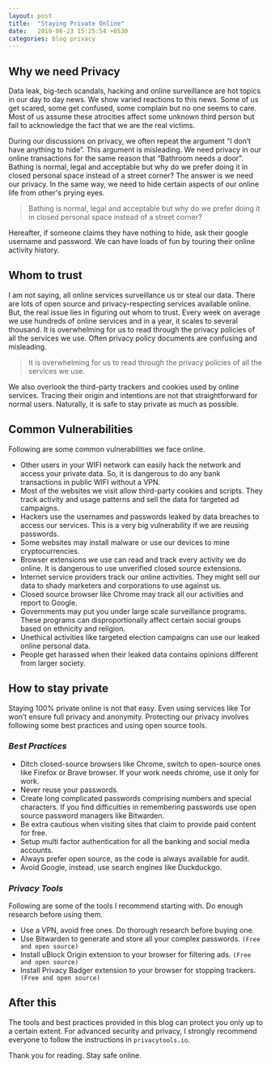 ```yaml
---
layout: post
title:  "Staying Private Online"
date:   2019-06-23 15:25:54 +0530
categories: blog privacy
---
```


## Why we need Privacy

Data leak, big-tech scandals, hacking and online surveillance are hot topics in our day to day news. We show varied reactions to this news. Some of us get scared, some get confused, some complain but no one seems to care. Most of us assume these atrocities affect some unknown third person but fail to acknowledge the fact that we are the real victims.

During our discussions on privacy, we often repeat the argument “I don’t have anything to hide”. This argument is misleading. We need privacy in our online transactions for the same reason that “Bathroom needs a door”. Bathing is normal, legal and acceptable but why do we prefer doing it in closed personal space instead of a street corner? The answer is we need our privacy. In the same way, we need to hide certain aspects of our online life from other's prying eyes. 

> Bathing is normal, legal and acceptable but why do we prefer doing it in closed personal space instead of a street corner?

Hereafter, if someone claims they have nothing to hide, ask their google username and password.  We can have loads of fun by touring their online activity history.

## Whom to trust

I am not saying, all online services surveillance us or steal our data. There are lots of open source and privacy-respecting services available online. But, the real issue lies in figuring out whom to trust. Every week on average we use hundreds of online services and in a year,  it scales to several thousand. It is overwhelming for us to read through the privacy policies of all the services we use. Often privacy policy documents are confusing and misleading.

> It is overwhelming for us to read through the privacy policies of all the services we use.

We also overlook the third-party trackers and cookies used by online services. Tracing their origin and intentions are not that straightforward for normal users. Naturally, it is safe to stay private as much as possible.

## Common Vulnerabilities

Following are some common vulnerabilities we face online.

* Other users in your WIFI network can easily hack the network and access your private data.  So, it is dangerous to do any bank transactions in public WIFI without a VPN.
* Most of the websites we visit allow third-party cookies and scripts. They track activity and usage patterns and sell the data for targeted ad campaigns. 
* Hackers use the usernames and passwords leaked by data breaches to access our services. This is a very big vulnerability if we are reusing passwords.
* Some websites may install malware or use our devices to mine cryptocurrencies.
* Browser extensions we use can read and track every activity we do online. It is dangerous to use unverified closed source extensions.
* Internet service providers track our online activities. They might sell our data to shady marketers and corporations to use against us.
* Closed source browser like Chrome may track all our activities and report to Google.
* Governments may put you under large scale surveillance programs.  These programs can disproportionally affect certain social groups based on ethnicity and religion.
* Unethical activities like targeted election campaigns can use our leaked online personal data. 
* People get harassed when their leaked data contains opinions different from larger society.

## How to stay private

Staying 100% private online is not that easy. Even using services like Tor won’t ensure full privacy and anonymity. Protecting our privacy involves following some best practices and using open source tools.

### *Best Practices*

* Ditch closed-source browsers like Chrome, switch to open-source ones like Firefox or Brave browser. If your work needs chrome, use it only for work.
* Never reuse your passwords.
* Create long complicated passwords comprising numbers and special characters. If you find difficulties in remembering passwords use open source password managers like Bitwarden.
* Be extra cautious when visiting sites that claim to provide paid content for free.
* Setup multi factor authentication for all the banking and social media accounts.
* Always prefer open source, as the code is always available for audit.
* Avoid Google, instead, use search engines like Duckduckgo. 

### *Privacy Tools*

Following are some of the tools I recommend starting with. Do enough research before using them.

* Use a VPN, avoid free ones. Do thorough research before buying one.
* Use Bitwarden to generate and store all your complex passwords. `(Free and open source)`
* Install uBlock Origin extension to your browser for filtering ads. `(Free and open source)`
* Install Privacy Badger extension to your browser for stopping trackers. ` (Free and open source)`

## After this

The tools and best practices provided in this blog can protect you only up to a certain extent. For advanced security and privacy, I strongly recommend everyone to follow the instructions in `privacytools.io`.

Thank you for reading. Stay safe online.
